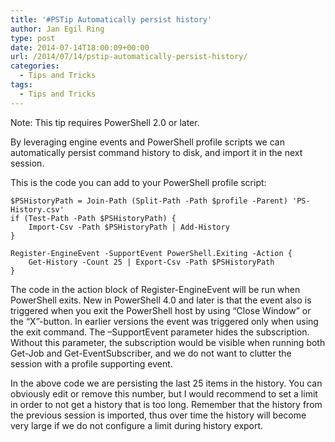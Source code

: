 ```yaml
---
title: '#PSTip Automatically persist history'
author: Jan Egil Ring
type: post
date: 2014-07-14T18:00:09+00:00
url: /2014/07/14/pstip-automatically-persist-history/
categories:
  - Tips and Tricks
tags:
  - Tips and Tricks
---
```

Note: This tip requires PowerShell 2.0 or later.

By leveraging engine events and PowerShell profile scripts we can automatically persist command history to disk, and import it in the next session.

This is the code you can add to your PowerShell profile script:

```
$PSHistoryPath = Join-Path (Split-Path -Path $profile -Parent) 'PS-History.csv'
if (Test-Path -Path $PSHistoryPath) {
	Import-Csv -Path $PSHistoryPath | Add-History
}

Register-EngineEvent -SupportEvent PowerShell.Exiting -Action {
	Get-History -Count 25 | Export-Csv -Path $PSHistoryPath
}
```

The code in the action block of Register-EngineEvent will be run when PowerShell exits. New in PowerShell 4.0 and later is that the event also is triggered when you exit the PowerShell host by using “Close Window” or the “X”-button. In earlier versions the event was triggered only when using the exit command. The –SupportEvent parameter hides the subscription. Without this parameter, the subscription would be visible when running both Get-Job and Get-EventSubscriber, and we do not want to clutter the session with a profile supporting event.

In the above code we are persisting the last 25 items in the history. You can obviously edit or remove this number, but I would recommend to set a limit in order to not get a history that is too long. Remember that the history from the previous session is imported, thus over time the history will become very large if we do not configure a limit during history export.
